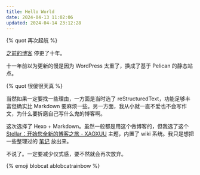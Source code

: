```yaml
---
title: Hello World
date: 2024-04-13 11:02:06
updated: 2024-04-14 23:12:28
---
```

{% quot 再次起航 %}

[之前的博客](https://blog.gocalf.com/) 停更了十年。

十一年前以为更新的慢是因为 WordPress 太重了，换成了基于 Pelican 的静态站点。

{% quot 很傻很天真 %}

当然如果一定要找一些理由，一方面是当时选了 reStructuredText，功能足够丰富但确实比 Markdown 要麻烦一些。另一方面，我从小就一直不爱也不会写作文，为什么要折磨自己写什么鬼的博客啊。

这次选择了 Hexo + Markdown。虽然一般都是用这个做博客的，但我选了这个 [Stellar：开始您全新的博客之旅 - XAOXUU](https://xaoxuu.com/wiki/stellar/) 主题，内置了 wiki 系统。我只是想把一些整理过的 [笔记](/notes/) 放出来。

不说了。一定要减少仪式感，要不然就会再次放弃。

{% emoji blobcat ablobcatrainbow %}
